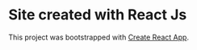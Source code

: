 # Site created with React Js

This project was bootstrapped with [Create React App](https://github.com/facebook/create-react-app).
